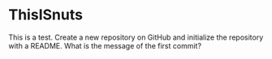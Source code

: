 # ThisISnuts

This is a test.
Create a new repository on GitHub and initialize the repository with a README.
What is the message of the first commit?
